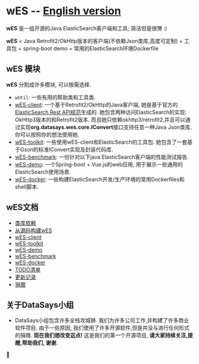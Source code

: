 wES -- [English version](https://github.com/DataSays/wES/blob/master/README.md)
====

**wES** 是一组开源的Java ElasticSearch客户端和工具; 简洁但是很勥 :)

**wES** = Java Retrofit2/OkHttp版本的客户端(不依赖Json类库,高度可定制) + 工具包 + spring-boot demo + 常用的ElasticSearch环境Dockerfile

## wES 模块

**wES** 分割成许多模块, 可以按需选择.
+ `wUtil`: 一些有用的帮助类和工具类.
+ [wES-client](https://github.com/DataSays/wES/tree/master/wES-client): 一个基于Retrofit2/OkHttp的Java客户端, 她是基于官方的[ElasticSearch Rest API规范](https://github.com/elastic/elasticsearch/tree/master/rest-api-spec)生成的. 她包含两种访问ElasticSearch的实现: OkHttp3版本的和Retrofit2版本. 而且她只依赖okhttp3/retrofit2,并且可以通过实现**org.datasays.wes.core.IConvert**接口支持任意一种Java Json类库. 你可以按照你的想法使用她.
+ [wES-toolkit](https://github.com/DataSays/wES/tree/master/wES-toolkit): 一些使用wES-client和ElasticSearch的工具包. 她包含了一套基于Gson的标准IConvert实现及封装代码库.
+ [wES-benchmark](https://github.com/DataSays/wES/blob/master/docs/Benchmark_zh.md): 一份针对以下java ElasticSearch客户端的性能测试报告.
+ [wES-demo](https://github.com/DataSays/wES/tree/master/wES-demo): 一个Spring-boot + Vue.js的web应用, 用于展示一些通用的ElasticSearch使用场景.
+ [wES-docker](https://github.com/DataSays/wES/tree/master/wES-docker): 一些构建ElasticSearch开发/生产环境的常用Dockerfiles和shell脚本.

## wES文档
+ [类库依赖](https://github.com/DataSays/wES/blob/master/docs/Dependencies.md)
+ [从源码构建wES](https://github.com/DataSays/wES/blob/master/docs/build.md)
+ [wES-client](https://github.com/DataSays/wES/blob/master/wES-client/README_zh.md)
+ [wES-toolkit](https://github.com/DataSays/wES/blob/master/wES-toolkit/README_zh.md)
+ [wES-demo](https://github.com/DataSays/wES/blob/master/wES-demo/README_zh.md)
+ [wES-benchmark](https://github.com/DataSays/wES/blob/master/wES-benchmark/README_zh.md)
+ [wES-docker](https://github.com/DataSays/wES/tree/master/wES-docker)
+ [TODO清单](https://github.com/DataSays/wES/blob/master/docs/TODO.md)
+ [更新记录](https://github.com/DataSays/wES/blob/master/docs/ChangeLogs.md)
+ [捐赠](https://github.com/DataSays/wES/blob/master/docs/Contribute.md)

## 关于DataSays小组
+ DataSays小组包含许多全栈攻城狮. 我们为许多公司工作,并构建了许多商业软件项目. 由于一些原因, 我们使用了许多开源软件,但是并没与进行任何形式的捐赠. **现在我们想改变这点!** 这是我们的第一个开源项目, **请大家持续关注,提醒,帮助我们, 谢谢**.

:rocket: